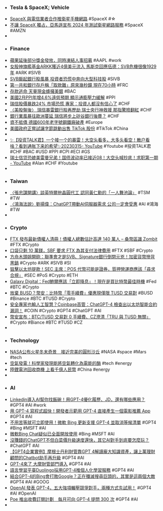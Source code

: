- ### Tesla & SpaceX; Vehicle
- [SpaceX 與電信業者合作推衛星手機網路](https://www.cool3c.com/article/190635) #SpaceX #☆
- [不讓 SpaceX 獨占，亞馬遜宣布 2024 年測試衛星網路服務](https://technews.tw/2023/03/15/amazon-project-kuiper/) #SpaceX #AMZN
-
- ### Finance
- [蘋果延後部分獎金發放，同時凍結人事招募](https://technews.tw/2023/03/15/apple-delays-bonuses/) #AAPL #work
- [女股神旗艦基金ARKK獲近4億美元流入 馬斯克回應伍德：SVB危機很像1929年](https://news.cnyes.com/news/id/5115491) #ARK #SIVB
- [SVB颳起銀行股風暴 投資者恐慌中奔向大型科技股](https://news.cnyes.com/news/id/5115702) #SIVB
- [第一共和銀行存戶稱「取款難」原來幾秒鐘 現在70小時](https://m.cnyes.com/news/id/5115708) #FRC
- [存款逃命 天量現金蜂擁美銀](https://ctee.com.tw/news/global/825978.html) #BAC
- [美國2月PPI年增4.6%遠低預期 顯示通膨壓力緩解](https://news.cnyes.com/news/id/5115604) #PPI
- [瑞信股價暴跌24% 市場恐慌 專家：投資人都沒有信心了](https://m.cnyes.com/news/id/5115723) #CHF
- [〈美股盤後〉 瑞信暴雷銀行股再歷劫 瑞士央行神救援 那指驚險翻紅](https://m.cnyes.com/news/id/5115688) #CHF
- [銀行業風暴往歐洲蔓延 瑞信將步上矽谷銀行後塵？](https://news.cnyes.com/news/id/5115681) #CHF
- [資不抵債 德國600年老字號鋼鐵廠破產](https://ctee.com.tw/news/global/825787.html) #Europe
- [美國政府正嘗試讓字節跳動出售 TikTok 股份](https://chinese.engadget.com/the-us-government-is-trying-to-force-bytedance-to-sell-tiktok-023934156.html) #TikTok #China
-
- [✨【投资TALK君】一个接一个的暴雷！大空头看多，大多头看空！散户看啥？看到通胀下来的希望✨20230315- YouTube](https://www.youtube.com/watch?v=tKzQwF-n93w) #Youtube #投资TALK君 #CHF #BAC #USD #PPI #CPI #ECI #GS
- [瑞士信贷恐媲美雷曼兄弟！国债波动率已接近08！大空头喊抄底！求职第一期 - YouTube](https://www.youtube.com/watch?v=ynCsFbhMtdA) #Alan #CHF #Youtube
-
- ### Taiwan
- [〈張忠謀開講〉談英特爾拚晶圓代工 認同黃仁勳的「一人舞池論」](https://news.cnyes.com/news/id/5115807) #TSM #TW
- [〈鴻海法說〉劉揚偉：ChatGPT帶動AI伺服器需求 公司一定會受惠](https://news.cnyes.com/news/id/5115625) #AI #鴻海 #TW
-
- ### Crypto
- [FTX 發布最新債權人清冊！債權人總數估計高達 140 萬人 – 桑幣區識 Zombit](https://zombit.info/ftx-trading-ltd-statement-just-filed/) #FTX #Crypto
- [口袋只剩 10 萬鎂，SBF 要求 FTX 為其支付法律費用](https://abmedia.io/20230316-sbf-wants-ftx-cover-his-legal-bill-via-do) #FTX #SBF #Crypto
- [方舟木頭姐開砲：聯準會才是SVB、Signature銀行倒閉元兇！加密貨幣慘背黑鍋](https://www.blocktempo.com/cathie-wood-says-cryptocurrency-is-a-scapegoat/) #Crypto #ARK #SIVB #SI
- [狙擊以太坊提款！SEC 主席：POS 代幣可能是證券，質押營運商應該「尋求合規」](https://www.blocktempo.com/sec-gensler-suggests-staking-token-operators-should-be-compliance/) #SEC #PoS #Crypto #ETH
- [Galaxy Digital：Fed鮑爾應該「立即降息」！現在是買比特幣最佳時機](https://www.blocktempo.com/galaxy-digital-ceo-says-powell-should-suspend-rate-hike-strategy/) #Fed #BTC #Crypto
- [放棄 BUSD？幣安：比特幣「零手續費」優惠現僅限 TUSD 交易對](https://blockcast.it/2023/03/15/binance-moving-0-fee-btc-trading-from-busd-to-tusd/) #BUSD #Binance #BTC #TUSD #Crypto
- [安全專家也輸人工智慧？Coinbase高管：ChatGPT-4 檢查出以太坊智能合約漏洞！](https://www.blocktempo.com/chatgpt-4-has-been-able-to-check-the-smart-contract/) #COIN #Crypto #GPT4 #ChatGPT #AI
- [幣安宣布：BTC/TUSD 交易對 0 手續費、CZ澄清「TRU 與 TUSD 無關」](https://www.blocktempo.com/moving-0-fee-btc-trading-from-busd-to-tusd) #Crypto #Biance #BTC #TUSD #CZ
-
- ### Technology
- [NASA公布火星冬末奇景　接近完美的圓形沙丘](https://today.line.me/tw/v2/article/BEP9l1G) #NASA #space #Mars #tech
- [空氣發電！科學家發現能將空氣轉化為電能的酶](https://www.inside.com.tw/article/31027-structural-basis-for-bacterial-energy-extraction-from-atmospheric-hydrogen) #tech #energy
- [陸鋰電池回收商機 上看千億人民幣](https://ctee.com.tw/news/china/825193.html) #China #energy
-
- ### AI
- [Linkedin導入AI幫你找飯碗！用GPT-4優化履歷、JD，還有哪些應用？](https://www.bnext.com.tw/article/74467/ai-job-hunt-on-linkedin-jd) #GPT4 #AI #work
- [用 GPT-4 寫程式超快！開發者示範用 GPT-4 直接產生一個電影推薦 App](https://applealmond.com/posts/178923) #GPT4 #AI
- [不用苦等就可立即使用！微軟 Bing 更新支援 GPT-4 並取消等候清單](https://technews.tw/2023/03/16/microsofts-bing-gpt-4-chatbot-is-now-available-without-a-waitlist/) #GPT4 #Bing #MSFT #AI
- [微軟Bing Chat疑似已全面開放使用](https://www.ithome.com.tw/news/155954) #Bing #MSFT #AI
- [沒賺錢的ChatGPT不但白菜價升級速度還快，其它AI對手到底要怎麼玩？](https://www.techbang.com/posts/104558-make-it-impossible-for-opponents-to-play-chatgpt-cost) #ChatGPT #AI
- [【GPT4企業實例】摩根士丹利財管靠GPT 4解讀龐大知識資產，讓上萬理財顧問的Chatbot助手再升級](https://www.ithome.com.tw/news/155956) #GPT4 #AI
- [GPT-4來了 大摩財管部門導入](https://ctee.com.tw/news/global/825960.html) #GPT4 #AI
- [語言學習平臺Duolingo採用GPT-4推個人化學習服務](https://www.ithome.com.tw/news/155937) #GPT4 #AI
- [結合GPT-4的Bing會打敗Google？正在殲滅搜尋巨頭的，其實是這兩個大敵](https://www.bnext.com.tw/article/74452/google-altern-n-chatgpt-) #GPT4 #AI #GOOG
- [OpenAI 發表 GPT-4，五大強項輾壓競爭對手，兩種方式先試用！](https://www.businessyee.com/article/1298-GPT-4) #GPT4  #AI #OpenAI
- [Poe 推出收費訂閱計劃　每月可向 GPT-4 提問 300 次](https://www.newmobilelife.com/2023/03/15/poe-subscription-for-gtp4) #GPT4 #AI
-